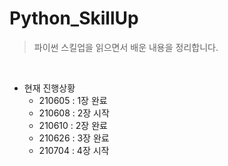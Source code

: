 # Python_SkillUp
>파이썬 스킬업을 읽으면서 배운 내용을 정리합니다.
<br>

- 현재 진행상황
  - 210605 : 1장 완료
  - 210608 : 2장 시작
  - 210610 : 2장 완료
  - 210626 : 3장 완료
  - 210704 : 4장 시작

